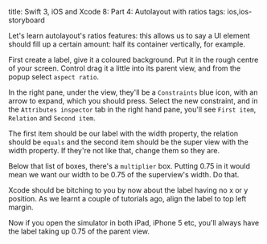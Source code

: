 title: Swift 3, iOS and Xcode 8: Part 4: Autolayout with ratios
tags: ios,ios-storyboard

Let's learn autolayout's ratios features: this allows us to say a UI element should fill up a certain amount: half its container vertically, for example.

First create a label, give it a coloured background. Put it in the rough centre of your screen.  Control drag it a little into its parent view, and from the popup select `aspect ratio`. 

In the right pane, under the view, they'll be a `Constraints` blue icon, with an arrow to expand, which you should press. Select the new constraint, and in the `Attributes inspector` tab in the right hand pane, you'll see `First item`, `Relation` and `Second item`.

The first item should be our label with the width property, the relation should be `equals` and the second item should be the super view with the width property. If they're not like that, change them so they are.

Below that list of boxes, there's a `multiplier` box. Putting 0.75 in it would mean we want our width to be 0.75 of the superview's width. Do that.

Xcode should be bitching to you by now about the label having no x or y position. As we learnt a couple of tutorials ago, align the label to top left margin.

Now if you open the simulator in both iPad, iPhone 5 etc, you'll always have the label taking up 0.75 of the parent view.
